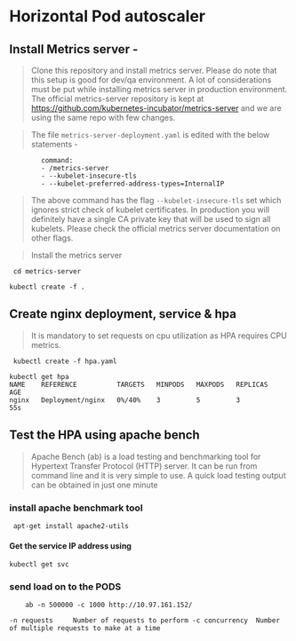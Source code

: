 # Horizontal Pod autoscaler

##  Install Metrics server - 

> Clone this repository and install metrics server. Please do note that this setup is good for dev/qa environment. A lot of considerations must be put while installing metrics server in production environment. The official metrics-server repository is kept at https://github.com/kubernetes-incubator/metrics-server and we are using the same repo with few changes. 

> The file `metrics-server-deployment.yaml` is edited with the below statements - 

~~~
        command:
        - /metrics-server
        - --kubelet-insecure-tls
        - --kubelet-preferred-address-types=InternalIP

~~~

> The above command has the flag `--kubelet-insecure-tls` set which ignores strict check of kubelet certificates. In production you will definitely have a single CA private key that will be used to sign all kubelets. Please check the official metrics server documentation on other flags. 

> Install the metrics server 

` cd metrics-server` 

` kubectl create -f . ` 


##  Create nginx deployment, service & hpa 

> It is mandatory to set requests on  cpu utilization as HPA requires CPU metrics. 

` kubectl create -f hpa.yaml` 

~~~
kubectl get hpa 
NAME    REFERENCE          TARGETS   MINPODS   MAXPODS   REPLICAS   AGE
nginx   Deployment/nginx   0%/40%    3         5         3          55s
~~~

##  Test the HPA using apache bench 

> Apache Bench (ab) is a load testing and benchmarking tool for Hypertext Transfer Protocol (HTTP) server. It can be run from command line and it is very simple to use. A quick load testing output can be obtained in just one minute

### install apache benchmark tool

` apt-get install apache2-utils` 

#### Get the service IP address using 
 
`kubectl get svc` 

### send load on to the PODS

`    ab -n 500000 -c 1000 http://10.97.161.152/` 

`
    -n requests     Number of requests to perform
    -c concurrency  Number of multiple requests to make at a time
`
